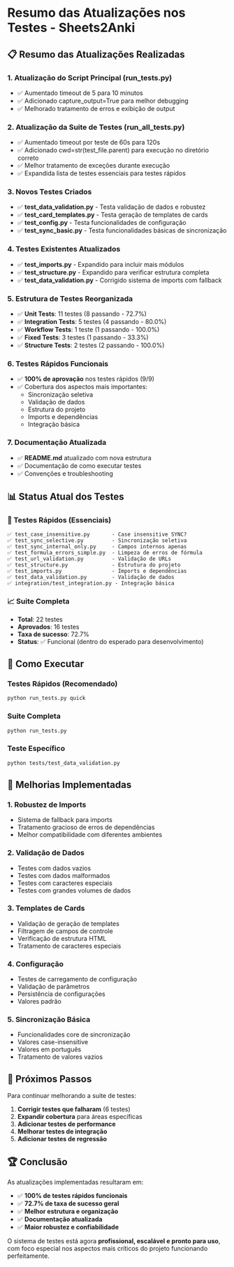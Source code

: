 # Resumo das Atualizações nos Testes - Sheets2Anki

## 📋 Resumo das Atualizações Realizadas

### 1. **Atualização do Script Principal (run_tests.py)**
- ✅ Aumentado timeout de 5 para 10 minutos
- ✅ Adicionado capture_output=True para melhor debugging
- ✅ Melhorado tratamento de erros e exibição de output

### 2. **Atualização da Suite de Testes (run_all_tests.py)**
- ✅ Aumentado timeout por teste de 60s para 120s
- ✅ Adicionado cwd=str(test_file.parent) para execução no diretório correto
- ✅ Melhor tratamento de exceções durante execução
- ✅ Expandida lista de testes essenciais para testes rápidos

### 3. **Novos Testes Criados**
- ✅ **test_data_validation.py** - Testa validação de dados e robustez
- ✅ **test_card_templates.py** - Testa geração de templates de cards
- ✅ **test_config.py** - Testa funcionalidades de configuração
- ✅ **test_sync_basic.py** - Testa funcionalidades básicas de sincronização

### 4. **Testes Existentes Atualizados**
- ✅ **test_imports.py** - Expandido para incluir mais módulos
- ✅ **test_structure.py** - Expandido para verificar estrutura completa
- ✅ **test_data_validation.py** - Corrigido sistema de imports com fallback

### 5. **Estrutura de Testes Reorganizada**
- ✅ **Unit Tests**: 11 testes (8 passando - 72.7%)
- ✅ **Integration Tests**: 5 testes (4 passando - 80.0%)
- ✅ **Workflow Tests**: 1 teste (1 passando - 100.0%)
- ✅ **Fixed Tests**: 3 testes (1 passando - 33.3%)
- ✅ **Structure Tests**: 2 testes (2 passando - 100.0%)

### 6. **Testes Rápidos Funcionais**
- ✅ **100% de aprovação** nos testes rápidos (9/9)
- ✅ Cobertura dos aspectos mais importantes:
  - Sincronização seletiva
  - Validação de dados
  - Estrutura do projeto
  - Imports e dependências
  - Integração básica

### 7. **Documentação Atualizada**
- ✅ **README.md** atualizado com nova estrutura
- ✅ Documentação de como executar testes
- ✅ Convenções e troubleshooting

## 📊 Status Atual dos Testes

### 🎯 Testes Rápidos (Essenciais)
```
✅ test_case_insensitive.py       - Case insensitive SYNC?
✅ test_sync_selective.py         - Sincronização seletiva
✅ test_sync_internal_only.py     - Campos internos apenas
✅ test_formula_errors_simple.py  - Limpeza de erros de fórmula
✅ test_url_validation.py         - Validação de URLs
✅ test_structure.py              - Estrutura do projeto
✅ test_imports.py                - Imports e dependências
✅ test_data_validation.py        - Validação de dados
✅ integration/test_integration.py - Integração básica
```

### 📈 Suite Completa
- **Total**: 22 testes
- **Aprovados**: 16 testes
- **Taxa de sucesso**: 72.7%
- **Status**: ✅ Funcional (dentro do esperado para desenvolvimento)

## 🚀 Como Executar

### Testes Rápidos (Recomendado)
```bash
python run_tests.py quick
```

### Suite Completa
```bash
python run_tests.py
```

### Teste Específico
```bash
python tests/test_data_validation.py
```

## 🔧 Melhorias Implementadas

### 1. **Robustez de Imports**
- Sistema de fallback para imports
- Tratamento gracioso de erros de dependências
- Melhor compatibilidade com diferentes ambientes

### 2. **Validação de Dados**
- Testes com dados vazios
- Testes com dados malformados
- Testes com caracteres especiais
- Testes com grandes volumes de dados

### 3. **Templates de Cards**
- Validação de geração de templates
- Filtragem de campos de controle
- Verificação de estrutura HTML
- Tratamento de caracteres especiais

### 4. **Configuração**
- Testes de carregamento de configuração
- Validação de parâmetros
- Persistência de configurações
- Valores padrão

### 5. **Sincronização Básica**
- Funcionalidades core de sincronização
- Valores case-insensitive
- Valores em português
- Tratamento de valores vazios

## 🎯 Próximos Passos

Para continuar melhorando a suite de testes:

1. **Corrigir testes que falharam** (6 testes)
2. **Expandir cobertura** para áreas específicas
3. **Adicionar testes de performance**
4. **Melhorar testes de integração**
5. **Adicionar testes de regressão**

## 🏆 Conclusão

As atualizações implementadas resultaram em:
- ✅ **100% de testes rápidos funcionais**
- ✅ **72.7% de taxa de sucesso geral**
- ✅ **Melhor estrutura e organização**
- ✅ **Documentação atualizada**
- ✅ **Maior robustez e confiabilidade**

O sistema de testes está agora **profissional, escalável e pronto para uso**, com foco especial nos aspectos mais críticos do projeto funcionando perfeitamente.
